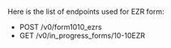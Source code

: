 Here is the list of endpoints used for EZR form:
  * POST /v0/form1010_ezrs
  * GET /v0/in_progress_forms/10-10EZR
